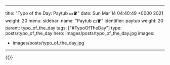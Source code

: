 
---
title: "Typo of the Day: Paytub 💵🪣"
date: Sun Mar 14 04:40:49 +0000 2021
weight: 20
menu:
  sidebar:
    name: "Paytub 💵🪣"
    identifier: paytub
    weight: 20
    parent: typo_of_the_day
tags: ["#TypoOfTheDay"]
type: posts/typo_of_the_day
hero: images/posts/typo_of_the_day.jpg
images:
- images/posts/typo_of_the_day.jpg
---


{{<x user="mariatta" id="1370958068951908359">}}

